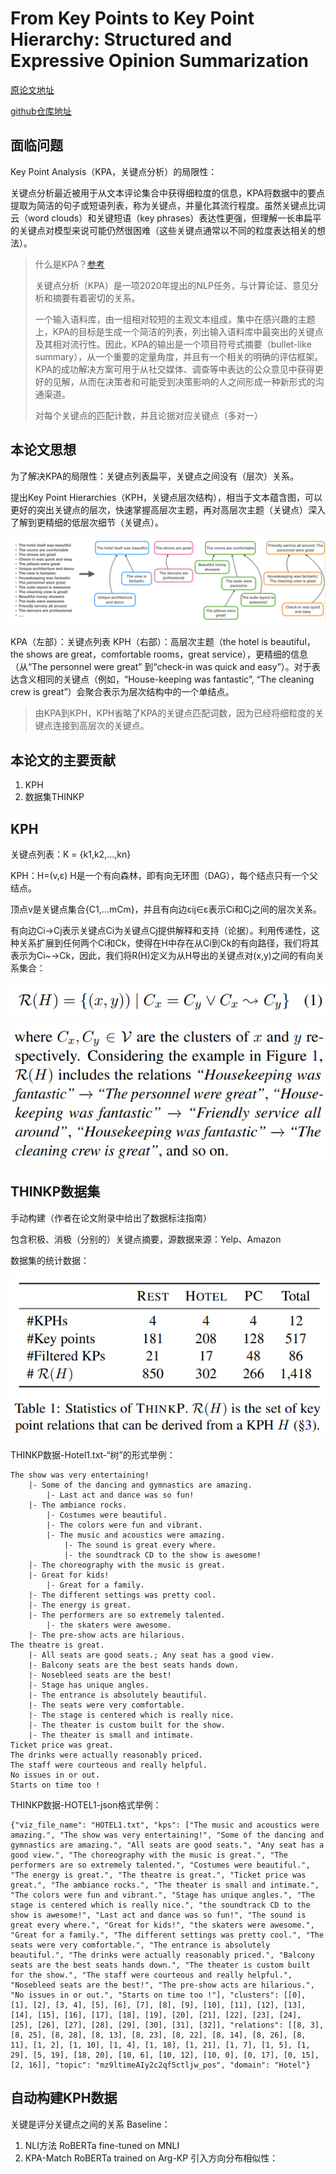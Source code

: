 # From Key Points to Key Point Hierarchy: Structured and Expressive Opinion Summarization

[原论文地址](https://aclanthology.org/2023.acl-long.52.pdf)

[github仓库地址](https://github.com/IBM/kpa-hierarchy)

## 面临问题
Key Point Analysis（KPA，关键点分析）的局限性：

关键点分析最近被用于从文本评论集合中获得细粒度的信息，KPA将数据中的要点提取为简洁的句子或短语列表，称为关键点，并量化其流行程度。虽然关键点比词云（word clouds）和关键短语（key phrases）表达性更强，但理解一长串扁平的关键点对模型来说可能仍然很困难（这些关键点通常以不同的粒度表达相关的想法）。

> 什么是KPA？[参考](https://github.com/IBM/KPA_2021_shared_task)
> 
> 关键点分析（KPA）是一项2020年提出的NLP任务，与计算论证、意见分析和摘要有着密切的关系。
>
> 一个输入语料库，由一组相对较短的主观文本组成，集中在感兴趣的主题上，KPA的目标是生成一个简洁的列表，列出输入语料库中最突出的关键点及其相对流行性。因此，KPA的输出是一个项目符号式摘要（bullet-like summary），从一个重要的定量角度，并且有一个相关的明确的评估框架。KPA的成功解决方案可用于从社交媒体、调查等中表达的公众意见中获得更好的见解，从而在决策者和可能受到决策影响的人之间形成一种新形式的沟通渠道。
>
> 对每个关键点的匹配计数，并且论据对应关键点（多对一）

## 本论文思想
为了解决KPA的局限性：关键点列表扁平，关键点之间没有（层次）关系。

提出Key Point Hierarchies（KPH，关键点层次结构），相当于文本蕴含图，可以更好的突出关键点的层次，快速掌握高层次主题，再对高层次主题（关键点）深入了解到更精细的低层次细节（关键点）。

![image](1.png)

KPA（左部）：关键点列表
KPH（右部）：高层次主题（the hotel is beautiful，the shows are great，comfortable rooms，great service），更精细的信息（从“The personnel were great” 到“check-in was quick and easy”）。对于表达含义相同的关键点（例如，“House-keeping was fantastic”, “The cleaning crew is great”）会聚合表示为层次结构中的一个单结点。

> 由KPA到KPH，KPH省略了KPA的关键点匹配词数，因为已经将细粒度的关键点连接到高层次的关键点。

## 本论文的主要贡献
1. KPH
2. 数据集THINKP

## KPH
关键点列表：K = {k1,k2,...,kn}

KPH：H=(v,ε) H是一个有向森林，即有向无环图（DAG），每个结点只有一个父结点。

顶点v是关键点集合{C1,…mCm}，并且有向边εij∈ε表示Ci和Cj之间的层次关系。

有向边Ci→Cj表示关键点Ci为关键点Cj提供解释和支持（论据）。利用传递性，这种关系扩展到任何两个Ci和Ck，使得在H中存在从Ci到Ck的有向路径，我们将其表示为Ci~→Ck，因此，我们将R(H)定义为从H导出的关键点对(x,y)之间的有向关系集合：

![image](2.png)

![image](3.png)

## THINKP数据集
手动构建（作者在论文附录中给出了数据标注指南）

包含积极、消极（分别的）关键点摘要，源数据来源：Yelp、Amazon

数据集的统计数据：

![image](4.png)

THINKP数据-Hotel1.txt-“树”的形式举例：
```
The show was very entertaining!
	|- Some of the dancing and gymnastics are amazing.
		|- Last act and dance was so fun!
	|- The ambiance rocks.
		|- Costumes were beautiful.
		|- The colors were fun and vibrant.
		|- The music and acoustics were amazing.
			|- The sound is great every where.
			|- the soundtrack CD to the show is awesome!
	|- The choreography with the music is great.
	|- Great for kids!
		|- Great for a family.
	|- The different settings was pretty cool.
	|- The energy is great.
	|- The performers are so extremely talented.
		|- the skaters were awesome.
	|- The pre-show acts are hilarious.
The theatre is great.
	|- All seats are good seats.; Any seat has a good view.
	|- Balcony seats are the best seats hands down.
	|- Nosebleed seats are the best!
	|- Stage has unique angles.
	|- The entrance is absolutely beautiful.
	|- The seats were very comfortable.
	|- The stage is centered which is really nice.
	|- The theater is custom built for the show.
	|- The theater is small and intimate.
Ticket price was great.
The drinks were actually reasonably priced.
The staff were courteous and really helpful.
No issues in or out.
Starts on time too !
```
THINKP数据-HOTEL1-json格式举例：
```
{"viz_file_name": "HOTEL1.txt", "kps": ["The music and acoustics were amazing.", "The show was very entertaining!", "Some of the dancing and gymnastics are amazing.", "All seats are good seats.", "Any seat has a good view.", "The choreography with the music is great.", "The performers are so extremely talented.", "Costumes were beautiful.", "The energy is great.", "The theatre is great.", "Ticket price was great.", "The ambiance rocks.", "The theater is small and intimate.", "The colors were fun and vibrant.", "Stage has unique angles.", "The stage is centered which is really nice.", "the soundtrack CD to the show is awesome!", "Last act and dance was so fun!", "The sound is great every where.", "Great for kids!", "the skaters were awesome.", "Great for a family.", "The different settings was pretty cool.", "The seats were very comfortable.", "The entrance is absolutely beautiful.", "The drinks were actually reasonably priced.", "Balcony seats are the best seats hands down.", "The theater is custom built for the show.", "The staff were courteous and really helpful.", "Nosebleed seats are the best!", "The pre-show acts are hilarious.", "No issues in or out.", "Starts on time too !"], "clusters": [[0], [1], [2], [3, 4], [5], [6], [7], [8], [9], [10], [11], [12], [13], [14], [15], [16], [17], [18], [19], [20], [21], [22], [23], [24], [25], [26], [27], [28], [29], [30], [31], [32]], "relations": [[8, 3], [8, 25], [8, 28], [8, 13], [8, 23], [8, 22], [8, 14], [8, 26], [8, 11], [1, 2], [1, 10], [1, 4], [1, 18], [1, 21], [1, 7], [1, 5], [1, 29], [5, 19], [18, 20], [10, 6], [10, 12], [10, 0], [0, 17], [0, 15], [2, 16]], "topic": "mz9ltimeAIy2c2qf5ctljw_pos", "domain": "Hotel"}
```

## 自动构建KPH数据
关键是评分关键点之间的关系
Baseline：
1. NLI方法 RoBERTa fine-tuned on MNLI
2. KPA-Match RoBERTa trained on Arg-KP
引入方向分布相似性：
